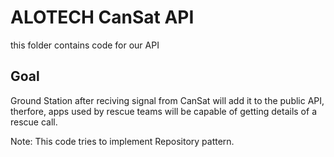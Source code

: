 # ALOTECH CanSat API

this folder contains code for our API

## Goal

Ground Station after reciving signal from CanSat will add it to the public API, therfore, apps used by rescue teams will be capable of getting details of a rescue call.

Note: This code tries to implement Repository pattern.

